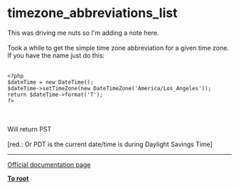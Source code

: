 # timezone_abbreviations_list



This was driving me nuts so I&apos;m adding a note here.<br><br>Took a while to get the simple time zone abbreviation for a given time zone. If you have the name just do this:<br><br>

```
<?php
$dateTime = new DateTime();
$dateTime->setTimeZone(new DateTimeZone('America/Los_Angeles'));
return $dateTime->format('T');
?>
```
<br><br>Will return PST<br><br>[red.: Or PDT is the current date/time is during Daylight Savings Time]  

---

[Official documentation page](https://www.php.net/manual/en/function.timezone-abbreviations-list.php)

**[To root](/README.md)**